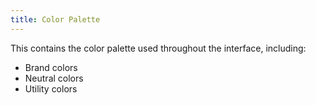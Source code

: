 ```yaml
---
title: Color Palette
---
```


This contains the color palette used throughout the interface, including:
- Brand colors
- Neutral colors
- Utility colors
